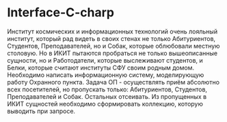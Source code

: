# Interface-C-charp
Институт космических и информационных технологий очень лояльный институт, который рад видеть в своих стенах не только Абитуриентов, Студентов, Преподавателей, но и Собак, которые облюбовали местную столовую. Но в ИКИТ пытаются пробраться не только вышеописанные сущности, но и Работодатели, которые выслеживают студентов, и Белки, которые считают институты СФУ своим родным домом. Необходимо написать информационную систему, моделирующую работу Охранного пункта. Задача ОП - осуществлять приём абсолютно всех посетителей, но пропускать только: Абитуриентов, Студентов, Преподавателей и Собак. Остальных отсеивать. Из пропущенных в ИКИТ сущностей необходимо сформировать коллекцию, которую выводить при запросе. 
